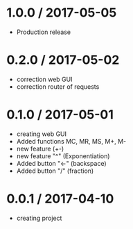1.0.0 / 2017-05-05
==================

* Production release

0.2.0 / 2017-05-02
==================

* correction web GUI
* correction router of requests

0.1.0 / 2017-05-01
==================

* creating web GUI
* Added functions MC, MR, MS, M+, M-
* new feature (+-)
* new feature "^" (Exponentiation)
* Added button "<-" (backspace)
* Added button "/" (fraction)

0.0.1 / 2017-04-10
==================

* creating project